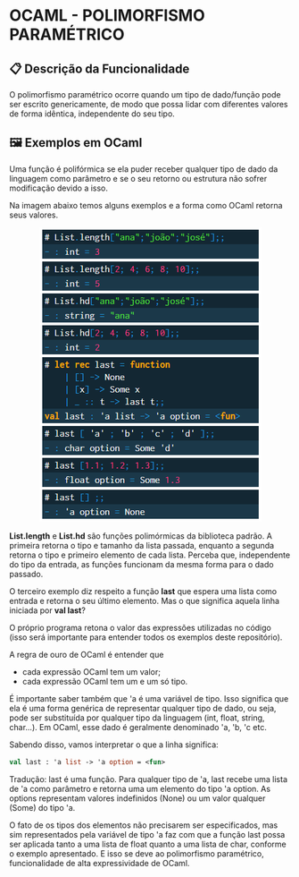 # OCAML - POLIMORFISMO PARAMÉTRICO

## 📋 Descrição da Funcionalidade

O polimorfismo paramétrico ocorre quando um tipo de dado/função pode ser escrito genericamente, de modo que possa lidar com diferentes valores de forma idêntica, independente do seu tipo.

## 🖼️ Exemplos em OCaml

Uma função é polifórmica se ela puder receber qualquer tipo de dado da linguagem como parâmetro e se o seu retorno ou estrutura não sofrer modificação devido a isso.  

Na imagem abaixo temos alguns exemplos e a forma como OCaml retorna seus valores. 

<div align="center"> <img src="https://github.com/gabriela-ogoncalves/EDL-Uerj/blob/main/exemplo.png"> </div>

**List.length** e **List.hd** são funções polimórmicas da biblioteca padrão. A primeira retorna o tipo e tamanho da lista passada, enquanto a segunda retorna o tipo e primeiro elemento de cada lista. Perceba que, independente do tipo da entrada, as funções funcionam da mesma forma para o dado passado. 

O terceiro exemplo diz respeito a função **last** que espera uma lista como entrada e retorna o seu último elemento. Mas o que significa aquela linha iniciada por **val last**? 

O próprio programa retona o valor das expressões utilizadas no código (isso será importante para entender todos os exemplos deste repositório). 

A regra de ouro de OCaml é entender que
- cada expressão OCaml tem um valor;
- cada expressão OCaml tem um e um só tipo.

É importante saber também que 'a é uma variável de tipo. Isso significa que ela é uma forma genérica de representar qualquer tipo de dado, ou seja, pode ser substituída por qualquer tipo da linguagem (int, float, string, char...). Em OCaml, esse dado é geralmente denominado 'a, 'b, 'c etc. 

Sabendo disso, vamos interpretar o que a linha significa:

```ocaml
val last : 'a list -> 'a option = <fun>
```

Tradução: last é uma função. Para qualquer tipo de 'a, last recebe uma lista de 'a como parâmetro e retorna uma um elemento do tipo 'a option. As options representam valores indefinidos (None) ou um valor qualquer (Some) do tipo 'a.

O fato de os tipos dos elementos não precisarem ser especificados, mas sim representados pela variável de tipo 'a faz com que a função last possa ser aplicada tanto a uma lista de float quanto a uma lista de char, conforme o exemplo apresentado. E isso se deve ao polimorfismo paramétrico, funcionalidade de alta expressividade de OCaml.